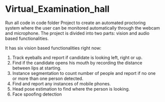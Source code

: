 # Virtual_Examination_hall
Run all code in code folder 
Project to create an automated proctoring system where the user can be monitored automatically through the webcam and microphone. The project is divided into two parts: vision and audio based functionalities.

It has six vision based functionalities right now:

1. Track eyeballs and report if candidate is looking left, right or up.
2. Find if the candidate opens his mouth by recording the distance between lips at starting.
3. Instance segmentation to count number of people and report if no one or more than one person detected.
4. Find and report any instances of mobile phones.
5. Head pose estimation to find where the person is looking.
6. Face spoofing detection
